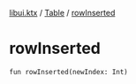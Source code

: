 [libui.ktx](../README.md) / [Table](README.md) / [rowInserted](row-inserted.md)

# rowInserted

`fun rowInserted(newIndex: Int)`
